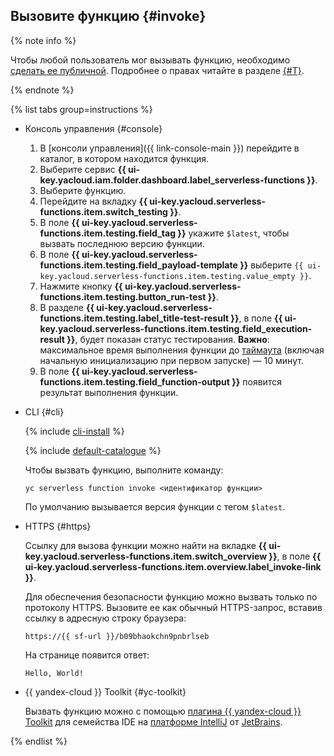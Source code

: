 ## Вызовите функцию {#invoke}

{% note info %}

Чтобы любой пользователь мог вызывать функцию, необходимо [сделать ее публичной](../../functions/operations/function/function-public.md). Подробнее о правах читайте в разделе [{#T}](../../functions/security/index.md).

{% endnote %}

{% list tabs group=instructions %}

- Консоль управления {#console}

    1. В [консоли управления]({{ link-console-main }}) перейдите в каталог, в котором находится функция.
    1. Выберите сервис **{{ ui-key.yacloud.iam.folder.dashboard.label_serverless-functions }}**.
    1. Выберите функцию.
    1. Перейдите на вкладку **{{ ui-key.yacloud.serverless-functions.item.switch_testing }}**.
    1. В поле **{{ ui-key.yacloud.serverless-functions.item.testing.field_tag }}** укажите `$latest`, чтобы вызвать последнюю версию функции.
    1. В поле **{{ ui-key.yacloud.serverless-functions.item.testing.field_payload-template }}** выберите `{{ ui-key.yacloud.serverless-functions.item.testing.value_empty }}`.
    1. Нажмите кнопку **{{ ui-key.yacloud.serverless-functions.item.testing.button_run-test }}**.
    1. В разделе **{{ ui-key.yacloud.serverless-functions.item.testing.label_title-test-result }}**, в поле **{{ ui-key.yacloud.serverless-functions.item.testing.field_execution-result }}**, будет показан статус тестирования. **Важно**: максимальное время выполнения функции до [таймаута](../../functions/operations/function/version-manage.md) (включая начальную инициализацию при первом запуске) — 10 минут.
    1. В поле **{{ ui-key.yacloud.serverless-functions.item.testing.field_function-output }}** появится результат выполнения функции.

- CLI {#cli}

    {% include [cli-install](../cli-install.md) %}

    {% include [default-catalogue](../default-catalogue.md) %}

    Чтобы вызвать функцию, выполните команду:

    ```
    yc serverless function invoke <идентификатор функции>
    ```

    По умолчанию вызывается версия функции с тегом `$latest`.


- HTTPS {#https}

	Ссылку для вызова функции можно найти на вкладке **{{ ui-key.yacloud.serverless-functions.item.switch_overview }}**, в поле **{{ ui-key.yacloud.serverless-functions.item.overview.label_invoke-link }}**.

	Для обеспечения безопасности функцию можно вызвать только по протоколу HTTPS. Вызовите ее как обычный HTTPS-запрос, вставив ссылку в адресную строку браузера:

	```
	https://{{ sf-url }}/b09bhaokchn9pnbrlseb
	```

	На странице появится ответ:

	```
	Hello, World!
	```


- {{ yandex-cloud }} Toolkit {#yc-toolkit}

    Вызвать функцию можно с помощью [плагина {{ yandex-cloud }} Toolkit](https://github.com/yandex-cloud/ide-plugin-jetbrains) для семейства IDE на [платформе IntelliJ](https://www.jetbrains.com/ru-ru/opensource/idea/) от [JetBrains](https://www.jetbrains.com/).


{% endlist %}